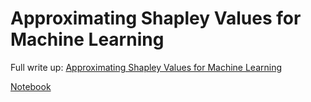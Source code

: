 # Approximating Shapley Values for Machine Learning

Full write up: [Approximating Shapley Values for Machine Learning](https://www.aidancooper.co.uk/approximating-shapley-values-for-ml/)

[Notebook](approximating-shapley-values.ipynb)
